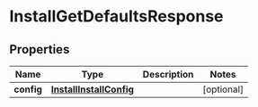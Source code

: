 
# InstallGetDefaultsResponse

## Properties
| Name | Type | Description | Notes |
| ------------ | ------------- | ------------- | ------------- |
| **config** | [**InstallInstallConfig**](InstallInstallConfig.md) |  |  [optional] |
